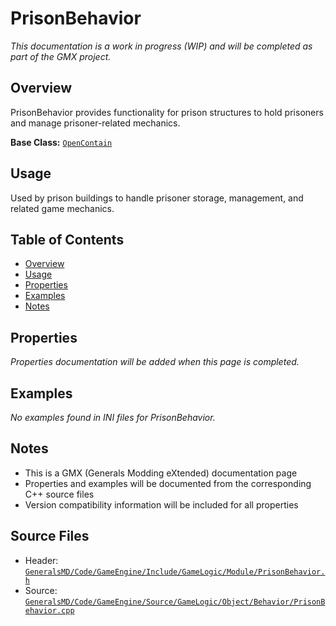 # PrisonBehavior

*This documentation is a work in progress (WIP) and will be completed as part of the GMX project.*

## Overview

PrisonBehavior provides functionality for prison structures to hold prisoners and manage prisoner-related mechanics.

**Base Class:** [`OpenContain`](../../GeneralsMD/Code/GameEngine/Include/GameLogic/Module/OpenContain.h)

## Usage

Used by prison buildings to handle prisoner storage, management, and related game mechanics.

## Table of Contents

- [Overview](#overview)
- [Usage](#usage)
- [Properties](#properties)
- [Examples](#examples)
- [Notes](#notes)

## Properties

*Properties documentation will be added when this page is completed.*

## Examples

*No examples found in INI files for PrisonBehavior.*

## Notes

- This is a GMX (Generals Modding eXtended) documentation page
- Properties and examples will be documented from the corresponding C++ source files
- Version compatibility information will be included for all properties

## Source Files

- Header: [`GeneralsMD/Code/GameEngine/Include/GameLogic/Module/PrisonBehavior.h`](../../GeneralsMD/Code/GameEngine/Include/GameLogic/Module/PrisonBehavior.h)
- Source: [`GeneralsMD/Code/GameEngine/Source/GameLogic/Object/Behavior/PrisonBehavior.cpp`](../../GeneralsMD/Code/GameEngine/Source/GameLogic/Object/Behavior/PrisonBehavior.cpp)
